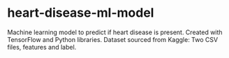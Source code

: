 # heart-disease-ml-model
Machine learning model to predict if heart disease is present.
Created with TensorFlow and Python libraries.
Dataset sourced from Kaggle: Two CSV files, features and label.

